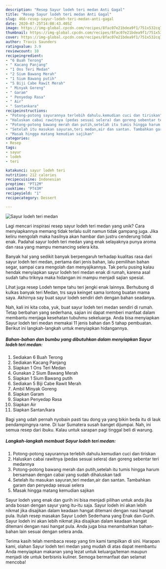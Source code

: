 ```yaml
---
description: "Resep Sayur lodeh teri medan Anti Gagal"
title: "Resep Sayur lodeh teri medan Anti Gagal"
slug: 466-resep-sayur-lodeh-teri-medan-anti-gagal
date: 2020-07-25T14:08:43.405Z
image: https://img-global.cpcdn.com/recipes/8fac07e21bdea9f1/751x532cq70/sayur-lodeh-teri-medan-foto-resep-utama.jpg
thumbnail: https://img-global.cpcdn.com/recipes/8fac07e21bdea9f1/751x532cq70/sayur-lodeh-teri-medan-foto-resep-utama.jpg
cover: https://img-global.cpcdn.com/recipes/8fac07e21bdea9f1/751x532cq70/sayur-lodeh-teri-medan-foto-resep-utama.jpg
author: Travis Saunders
ratingvalue: 3.9
reviewcount: 10
recipeingredient:
- "6 Buah Terong"
- " Kacang Panjang"
- "1 Ons Teri Medan"
- "2 Sium Bawang Merah"
- "1 Sium Bawang putih"
- "5 Biji Cabe Rawit Merah"
- " Minyak Goreng"
- " Garam"
- " Penyedap Rasa"
- " Air"
- " Santankara"
recipeinstructions:
- "Potong-potong sayurannya terlebih dahulu.kemudian cuci dan tiriskan"
- "Haluskan cabai rawitnya (pedas sesuai selera) dan goreng sebentar teri medannya"
- "Potong-potong bawang merah dan putih,setelah itu tumis hingga harum bersamaan dengan cabai yang sudah dihaluskan tadi"
- "Setelah itu masukan sayuran,teri medan,air dan santan. Tambahkan garam dan penyedap sesuai selera"
- "Masak hingga matang kemudian sajikan"
categories:
- Resep
tags:
- sayur
- lodeh
- teri

katakunci: sayur lodeh teri 
nutrition: 212 calories
recipecuisine: Indonesian
preptime: "PT12M"
cooktime: "PT43M"
recipeyield: "1"
recipecategory: Dessert

---
```



![Sayur lodeh teri medan](https://img-global.cpcdn.com/recipes/8fac07e21bdea9f1/751x532cq70/sayur-lodeh-teri-medan-foto-resep-utama.jpg)

Lagi mencari inspirasi resep sayur lodeh teri medan yang unik? Cara menyiapkannya memang tidak terlalu sulit namun tidak gampang juga. Jika keliru mengolah maka hasilnya akan hambar dan justru cenderung tidak enak. Padahal sayur lodeh teri medan yang enak selayaknya punya aroma dan rasa yang mampu memancing selera kita.

Banyak hal yang sedikit banyak berpengaruh terhadap kualitas rasa dari sayur lodeh teri medan, pertama dari jenis bahan, lalu pemilihan bahan segar, sampai cara mengolah dan menyajikannya. Tak perlu pusing kalau hendak menyiapkan sayur lodeh teri medan enak di rumah, karena asal sudah tahu triknya maka hidangan ini mampu menjadi sajian spesial.

Lihat juga resep Lodeh tempe tahu teri jengki enak lainnya. Berhubung di kulkas banyak teri Medan, trs saya keinget sama lontong buatan mama saya. Akhirnya say buat sayur lodeh sendiri deh dengan bahan seadanya.


Nah, kali ini kita coba, yuk, buat sayur lodeh teri medan sendiri di rumah. Tetap berbahan yang sederhana, sajian ini dapat memberi manfaat dalam membantu menjaga kesehatan tubuhmu sekeluarga. Anda bisa menyiapkan Sayur lodeh teri medan memakai 11 jenis bahan dan 5 tahap pembuatan. Berikut ini langkah-langkah untuk menyiapkan hidangannya.

<!--inarticleads1-->

##### Bahan-bahan dan bumbu yang dibutuhkan dalam menyiapkan Sayur lodeh teri medan:

1. Sediakan 6 Buah Terong
1. Sediakan  Kacang Panjang
1. Siapkan 1 Ons Teri Medan
1. Gunakan 2 Sium Bawang Merah
1. Siapkan 1 Sium Bawang putih
1. Sediakan 5 Biji Cabe Rawit Merah
1. Ambil  Minyak Goreng
1. Siapkan  Garam
1. Siapkan  Penyedap Rasa
1. Siapkan  Air
1. Siapkan  Santan/kara


Bagi yang udah pernah nyobain pasti tau dong ya yang bikin beda itu di lauk pendampingnya rame. Di luar Sumatera susah banget dijumpai. Nah, ini semua resep dari ibuku. Kalau untuk sarapan pagi tinggal beli di warung. 

<!--inarticleads2-->

##### Langkah-langkah membuat Sayur lodeh teri medan:

1. Potong-potong sayurannya terlebih dahulu.kemudian cuci dan tiriskan
1. Haluskan cabai rawitnya (pedas sesuai selera) dan goreng sebentar teri medannya
1. Potong-potong bawang merah dan putih,setelah itu tumis hingga harum bersamaan dengan cabai yang sudah dihaluskan tadi
1. Setelah itu masukan sayuran,teri medan,air dan santan. Tambahkan garam dan penyedap sesuai selera
1. Masak hingga matang kemudian sajikan


Sayur lodeh yang enak dan gurih ini bisa menjadi pilihan untuk anda jika anda bosan dengan sayur yang itu-itu saja. Sayur lodeh ini akan lebih nikmat jika disajikan dalam keadaan hangat ditemani dengan nasi hangat pula. Itulah resep masakan Sayur Lodeh Sederhana yang Enak dan Gurih. Sayur lodeh ini akan lebih nikmat jika disajikan dalam keadaan hangat ditemani dengan nasi hangat pula. Anda juga bisa menambahkan bahan-bahan lain sesuai dengan selera anda. 

Terima kasih telah membaca resep yang tim kami tampilkan di sini. Harapan kami, olahan Sayur lodeh teri medan yang mudah di atas dapat membantu Anda menyiapkan makanan yang lezat untuk keluarga/teman maupun menjadi ide untuk berbisnis kuliner. Semoga bermanfaat dan selamat mencoba!
